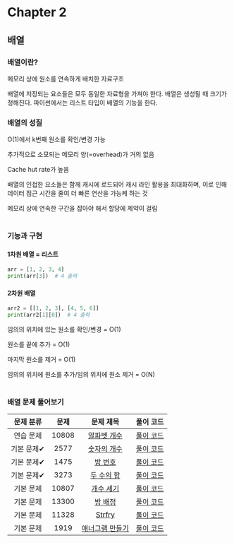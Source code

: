 # Chapter 2

## 배열

### 배열이란?

메모리 상에 원소를 연속하게 배치한 자료구조

배열에 저장되는 요소들은 모두 동일한 자료형을 가져야 한다.
배열은 생성될 때 크기가 정해진다.
파이썬에서는 리스트 타입이 배열의 기능을 한다.

### 배열의 성질

O(1)에서 k번째 원소를 확인/변경 가능

추가적으로 소모되는 메모리 양(=overhead)가 거의 없음

Cache hut rate가 높음

배열의 인접한 요소들은 함께 캐시에 로드되어 캐시 라인 활용을 최대화하며, 이로 인해 데이터 접근 시간을 줄여 더 빠른 연산을 가능케 하는 것

메모리 상에 연속한 구간을 잡아야 해서 할당에 제약이 걸림
<br><br>
### 기능과 구현

#### 1차원 배열 = 리스트

```python
arr = [1, 2, 3, 4]
print(arr[3])  # 4 출력
```

#### 2차원 배열

```python
arr2 = [[1, 2, 3], [4, 5, 6]]
print(arr2[1][0])  # 4 출력
```

임의의 위치에 있는 원소를 확인/변경 = O(1)

원소를 끝에 추가 = O(1)

마지막 원소를 제거 = O(1)

임의의 위치에 원소를 추가/임의 위치에 원소 제거 = O(N)
<br><br>
### 배열 문제 풀어보기

| 문제 분류  |  문제   |                      문제 제목                       |                                         풀이 코드                                          |
|:------:|:-----:|:------------------------------------------------:|:--------------------------------------------------------------------------------------:|
| 연습 문제  | 10808 | [알파벳 개수](https://www.acmicpc.net/problem/10808)  | [풀이 코드](https://github.com/SanghyupTwo/Data-Structure/blob/main/array/BOJ_01_10808.py) |
| 기본 문제✔ | 2577  |  [숫자의 개수](https://www.acmicpc.net/problem/2577)  | [풀이 코드](https://github.com/SanghyupTwo/Data-Structure/blob/main/array/BOJ_02_2577.py)  |
| 기본 문제✔ | 1475  |   [방 번호](https://www.acmicpc.net/problem/1475)   | [풀이 코드](https://github.com/SanghyupTwo/Data-Structure/blob/main/array/BOJ_03_1475.py)  |
| 기본 문제✔ | 3273  |  [두 수의 합](https://www.acmicpc.net/problem/3273)  | [풀이 코드](https://github.com/SanghyupTwo/Data-Structure/blob/main/array/BOJ_04_3273.py)  |
| 기본 문제  | 10807 |  [개수 세기](https://www.acmicpc.net/problem/10807)  | [풀이 코드](https://github.com/SanghyupTwo/Data-Structure/blob/main/array/BOJ_05_10807.py) |
| 기본 문제  | 13300 |  [방 배정](https://www.acmicpc.net/problem/13300)   | [풀이 코드](https://github.com/SanghyupTwo/Data-Structure/blob/main/array/BOJ_06_13300.py) |
| 기본 문제  | 11328 | [Strfry](https://www.acmicpc.net/problem/11328)  | [풀이 코드](https://github.com/SanghyupTwo/Data-Structure/blob/main/array/BOJ_07_11328.py) |
| 기본 문제  | 1919  | [애너그램 만들기](https://www.acmicpc.net/problem/1919) | [풀이 코드](https://github.com/SanghyupTwo/Data-Structure/blob/main/array/BOJ_08_1919.py)  |